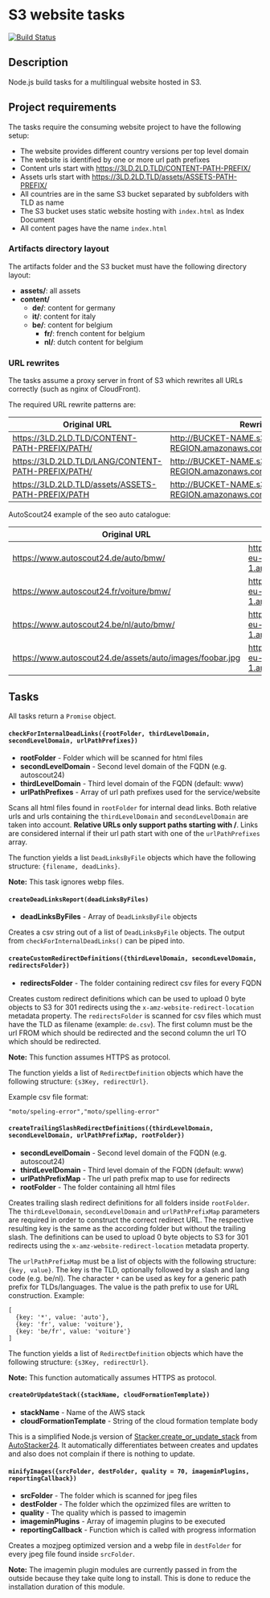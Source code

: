 # S3 website tasks

[![Build Status](https://travis-ci.org/Scout24/s3-website-tasks.svg?branch=master)](https://travis-ci.org/Scout24/s3-website-tasks)

## Description

Node.js build tasks for a multilingual website hosted in S3.

## Project requirements

The tasks require the consuming website project to have the following setup:

* The website provides different country versions per top level domain
* The website is identified by one or more url path prefixes
* Content urls start with https://3LD.2LD.TLD/CONTENT-PATH-PREFIX/
* Assets urls start with https://3LD.2LD.TLD/assets/ASSETS-PATH-PREFIX/
* All countries are in the same S3 bucket separated by subfolders with TLD as name
* The S3 bucket uses static website hosting with `index.html` as Index Document
* All content pages have the name `index.html`

### Artifacts directory layout

The artifacts folder and the S3 bucket must have the following directory layout:

  * **assets/**: all assets
  * **content/**
    * **de/**: content for germany
    * **it/**: content for italy
    * **be/**: content for belgium
      * **fr/**: french content for belgium
      * **nl/**: dutch content for belgium

### URL rewrites

The tasks assume a proxy server in front of S3 which rewrites all URLs correctly (such as nginx of CloudFront).

The required URL rewrite patterns are:

| Original URL | Rewritten URL |
| --- | --- |
| https://3LD.2LD.TLD/CONTENT-PATH-PREFIX/PATH/ | http://BUCKET-NAME.s3-website-AWS-REGION.amazonaws.com/content/TLD/PATH |
| https://3LD.2LD.TLD/LANG/CONTENT-PATH-PREFIX/PATH/ | http://BUCKET-NAME.s3-website-AWS-REGION.amazonaws.com/content/TLD/LANG/PATH |
| https://3LD.2LD.TLD/assets/ASSETS-PATH-PREFIX/PATH | http://BUCKET-NAME.s3-website-AWS-REGION.amazonaws.com/assets/PATH |

AutoScout24 example of the seo auto catalogue:

| Original URL | Rewritten URL |
| --- | --- |
| https://www.autoscout24.de/auto/bmw/ | http://as24-seo-pages-auto.s3-website-eu-west-1.amazonaws.com/content/de/bmw/ |
| https://www.autoscout24.fr/voiture/bmw/ | http://as24-seo-pages-auto.s3-website-eu-west-1.amazonaws.com/content/fr/bmw/ |
| https://www.autoscout24.be/nl/auto/bmw/ | http://as24-seo-pages-auto.s3-website-eu-west-1.amazonaws.com/content/be/nl/bmw/ |
| https://www.autoscout24.de/assets/auto/images/foobar.jpg | http://as24-seo-pages-auto.s3-website-eu-west-1.amazonaws.com/assets/images/foobar.jpg |

## Tasks

All tasks return a `Promise` object.

#### `checkForInternalDeadLinks({rootFolder, thirdLevelDomain, secondLevelDomain, urlPathPrefixes})`

* **rootFolder** - Folder which will be scanned for html files
* **secondLevelDomain** - Second level domain of the FQDN (e.g. autoscout24)
* **thirdLevelDomain** - Third level domain of the FQDN (default: www)
* **urlPathPrefixes** - Array of url path prefixes used for the service/website

Scans all html files found in `rootFolder` for internal dead links. Both relative urls and urls containing the `thirdLevelDomain` and `secondLevelDomain` are taken into account. **Relative URLs only support paths starting with /**. Links are considered internal if their url path start with one of the `urlPathPrefixes` array.

The function yields a list `DeadLinksByFile` objects which have the following structure: `{filename, deadLinks}`.

**Note:** This task ignores webp files.

#### `createDeadLinksReport(deadLinksByFiles)`

* **deadLinksByFiles** - Array of `DeadLinksByFile` objects

Creates a csv string out of a list of `DeadLinksByFile` objects. The output from `checkForInternalDeadLinks()` can be piped into.

#### `createCustomRedirectDefinitions({thirdLevelDomain, secondLevelDomain, redirectsFolder})`

* **redirectsFolder** - The folder containing redirect csv files for every FQDN

Creates custom redirect definitions which can be used to upload 0 byte objects to S3 for 301 redirects using the `x-amz-website-redirect-location` metadata property. The `redirectsFolder` is scanned for csv files which must have the TLD as filename (example: `de.csv`). The first column must be the url FROM which should be redirected and the second column the url TO which should be redirected.

**Note:** This function assumes HTTPS as protocol.

The function yields a list of `RedirectDefinition` objects which have the following structure: `{s3Key, redirectUrl}`.

Example csv file format:

`"moto/speling-error","moto/spelling-error"`

#### `createTrailingSlashRedirectDefinitions({thirdLevelDomain, secondLevelDomain, urlPathPrefixMap, rootFolder})`

* **secondLevelDomain** - Second level domain of the FQDN (e.g. autoscout24)
* **thirdLevelDomain** - Third level domain of the FQDN (default: www)
* **urlPathPrefixMap** - The url path prefix map to use for redirects
* **rootFolder** - The folder containing all html files

Creates trailing slash redirect definitions for all folders inside `rootFolder`. The `thirdLevelDomain`, `secondLevelDomain` and `urlPathPrefixMap` parameters are required in order to construct the correct redirect URL. The respective resulting key is the same as the according folder but without the trailing slash. The definitions can be used to upload 0 byte objects to S3 for 301 redirects using the `x-amz-website-redirect-location` metadata property.

The `urlPathPrefixMap` must be a list of objects with the following structure: `{key, value}`. The key is the TLD, optionally followed by a slash and lang code (e.g. be/nl). The character `*` can be used as key for a generic path prefix for TLDs/languages. The value is the path prefix to use for URL construction. Example:

```
[
  {key: '*', value: 'auto'},
  {key: 'fr', value: 'voiture'},
  {key: 'be/fr', value: 'voiture'}
]
```

The function yields a list of `RedirectDefinition` objects which have the following structure: `{s3Key, redirectUrl}`.

**Note:** This function automatically assumes HTTPS as protocol.

#### `createOrUpdateStack({stackName, cloudFormationTemplate})`

* **stackName** - Name of the AWS stack
* **cloudFormationTemplate** - String of the cloud formation template body

This is a simplified Node.js version of [Stacker.create_or_update_stack](https://github.com/Scout24/autostacker24#create-or-update) from [AutoStacker24](https://github.com/Scout24/autostacker24). It automatically differentiates between creates and updates and also does not complain if there is nothing to update.

#### `minifyImages({srcFolder, destFolder, quality = 70, imageminPlugins, reportingCallback})`

* **srcFolder** - The folder which is scanned for jpeg files
* **destFolder** - The folder which the opzimized files are written to
* **quality** - The quality which is passed to imagemin
* **imageminPlugins** - Array of imagemin plugins to be executed
* **reportingCallback** - Function which is called with progress information

Creates a mozjpeg optimized version and a webp file in `destFolder` for every jpeg file found inside `srcFolder`.

**Note:** The imagemin plugin modules are currently passed in from the outside because they take quite long to install. This is done to reduce the installation duration of this module.
